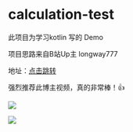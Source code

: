 # calculation-test
此项目为学习kotlin 写的 Demo

项目思路来自B站Up主 longway777

地址：[点击跳转](https://www.bilibili.com/video/av60445113?t=4988)

强烈推荐此博主视频，真的非常棒！👍



![](/Users/jinPeng/Desktop/device-2019-08-01-172050.png)





![](/Users/jinPeng/Desktop/device-2019-08-01-172432.png)